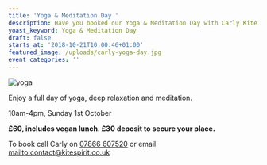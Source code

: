```yaml
---
title: 'Yoga & Meditation Day '
description: Have you booked our Yoga & Meditation Day with Carly Kite?
yoast_keyword: Yoga & Meditation Day
draft: false
starts_at: '2018-10-21T10:00:46+01:00'
featured_image: /uploads/carly-yoga-day.jpg
event_categories: ''
---
```

![yoga](/uploads/carly-yoga-day.jpg)

Enjoy a full day of yoga, deep relaxation and meditation. 

10am-4pm, Sunday 1st October 

**£60, includes vegan lunch. £30 deposit to secure your place.**

To book call Carly on [07866 607520](tel:07866607520) or email <mailto:contact@kitespirit.co.uk>
